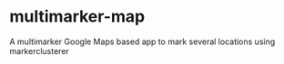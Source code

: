 multimarker-map
===============

A multimarker Google Maps based app to mark several locations using markerclusterer
